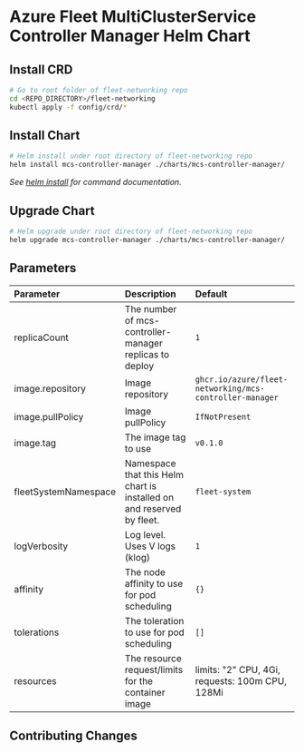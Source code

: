 # Azure Fleet MultiClusterService Controller Manager Helm Chart

## Install CRD

```bash
# Go to root folder of fleet-networking repo
cd <REPO_DIRECTORY>/fleet-networking
kubectl apply -f config/crd/*
```

## Install Chart

```bash
# Helm install under root directory of fleet-networking repo
helm install mcs-controller-manager ./charts/mcs-controller-manager/
```

_See [helm install](https://helm.sh/docs/helm/helm_install/) for command documentation._

## Upgrade Chart

```bash
# Helm upgrade under root directory of fleet-networking repo
helm upgrade mcs-controller-manager ./charts/mcs-controller-manager/
```

## Parameters

| Parameter | Description | Default |
|:-|:-|:-|
| replicaCount | The number of mcs-controller-manager replicas to deploy | `1` |
| image.repository | Image repository | `ghcr.io/azure/fleet-networking/mcs-controller-manager` |
| image.pullPolicy | Image pullPolicy | `IfNotPresent` |
| image.tag | The image tag to use | `v0.1.0` |
| fleetSystemNamespace | Namespace that this Helm chart is installed on and reserved by fleet. | `fleet-system` |
| logVerbosity | Log level. Uses V logs (klog) | `1` |
| affinity | The node affinity to use for pod scheduling | `{}` |
| tolerations | The toleration to use for pod scheduling | `[]` |
| resources | The resource request/limits for the container image   | limits: "2" CPU, 4Gi, requests: 100m CPU, 128Mi |

## Contributing Changes
